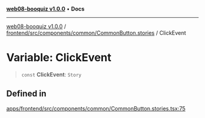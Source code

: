 [**web08-booquiz v1.0.0**](../../../../../../README.md) • **Docs**

***

[web08-booquiz v1.0.0](../../../../../../modules.md) / [frontend/src/components/common/CommonButton.stories](../README.md) / ClickEvent

# Variable: ClickEvent

> `const` **ClickEvent**: `Story`

## Defined in

[apps/frontend/src/components/common/CommonButton.stories.tsx:75](https://github.com/boostcampwm-2024/web08-BooQuiz/blob/7476b6206e2a8c55cace72cc6ee6a8796386519f/apps/frontend/src/components/common/CommonButton.stories.tsx#L75)
